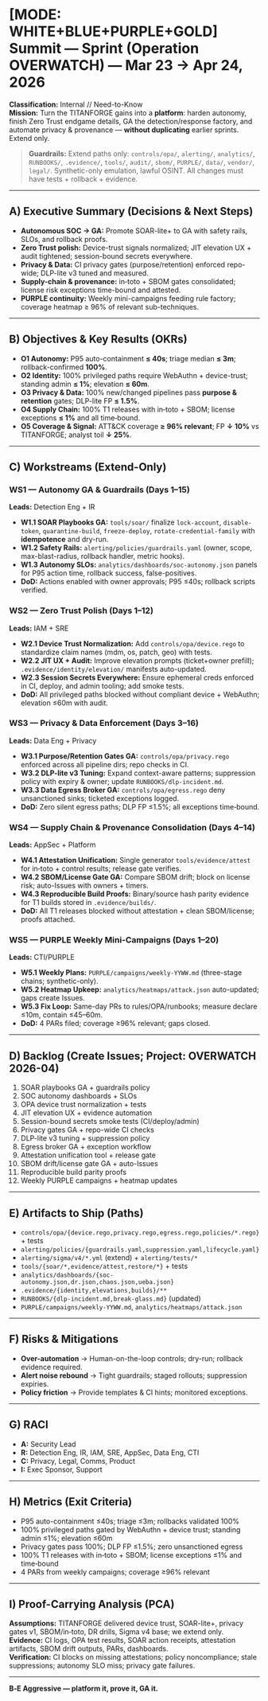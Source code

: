 # [MODE: WHITE+BLUE+PURPLE+GOLD] Summit — Sprint (Operation **OVERWATCH**) — Mar 23 → Apr 24, 2026

**Classification:** Internal // Need-to-Know  
**Mission:** Turn the TITANFORGE gains into a **platform**: harden autonomy, finish Zero Trust endgame details, GA the detection/response factory, and automate privacy & provenance — **without duplicating** earlier sprints. Extend only.

> **Guardrails:** Extend paths only: `controls/opa/`, `alerting/`, `analytics/`, `RUNBOOKS/`, `.evidence/`, `tools/`, `audit/`, `sbom/`, `PURPLE/`, `data/`, `vendor/`, `legal/`. Synthetic-only emulation, lawful OSINT. All changes must have tests + rollback + evidence.

---

## A) Executive Summary (Decisions & Next Steps)
- **Autonomous SOC → GA:** Promote SOAR-lite+ to GA with safety rails, SLOs, and rollback proofs.
- **Zero Trust polish:** Device-trust signals normalized; JIT elevation UX + audit tightened; session-bound secrets everywhere.
- **Privacy & Data:** CI privacy gates (purpose/retention) enforced repo-wide; DLP-lite v3 tuned and measured.
- **Supply-chain & provenance:** in‑toto + SBOM gates consolidated; license risk exceptions time-bound and attested.
- **PURPLE continuity:** Weekly mini-campaigns feeding rule factory; coverage heatmap ≥ 96% of relevant sub-techniques.

---

## B) Objectives & Key Results (OKRs)
- **O1 Autonomy:** P95 auto-containment **≤ 40s**; triage median **≤ 3m**; rollback-confirmed **100%**.
- **O2 Identity:** 100% privileged paths require WebAuthn + device-trust; standing admin **≤ 1%**; elevation **≤ 60m**.
- **O3 Privacy & Data:** 100% new/changed pipelines pass **purpose & retention** gates; DLP-lite FP **≤ 1.5%**.
- **O4 Supply Chain:** 100% T1 releases with in‑toto + SBOM; license exceptions **≤ 1%** and all time‑bound.
- **O5 Coverage & Signal:** ATT&CK coverage **≥ 96% relevant**; FP **↓ 10%** vs TITANFORGE; analyst toil **↓ 25%**.

---

## C) Workstreams (Extend-Only)
### WS1 — Autonomy GA & Guardrails (Days 1–15)
**Leads:** Detection Eng + IR
- **W1.1 SOAR Playbooks GA:** `tools/soar/` finalize `lock-account`, `disable-token`, `quarantine-build`, `freeze-deploy`, `rotate-credential-family` with **idempotence** and dry-run.
- **W1.2 Safety Rails:** `alerting/policies/guardrails.yaml` (owner, scope, max-blast-radius, rollback handler, metric hooks).
- **W1.3 Autonomy SLOs:** `analytics/dashboards/soc-autonomy.json` panels for P95 action time, rollback success, false-positives.
- **DoD:** Actions enabled with owner approvals; P95 ≤40s; rollback scripts verified.

### WS2 — Zero Trust Polish (Days 1–12)
**Leads:** IAM + SRE
- **W2.1 Device Trust Normalization:** Add `controls/opa/device.rego` to standardize claim names (mdm, os, patch, geo) with tests.
- **W2.2 JIT UX + Audit:** Improve elevation prompts (ticket+owner prefill); `.evidence/identity/elevation/` manifests auto-updated.
- **W2.3 Session Secrets Everywhere:** Ensure ephemeral creds enforced in CI, deploy, and admin tooling; add smoke tests.
- **DoD:** All privileged paths blocked without compliant device + WebAuthn; elevation ≤60m with audit.

### WS3 — Privacy & Data Enforcement (Days 3–16)
**Leads:** Data Eng + Privacy
- **W3.1 Purpose/Retention Gates GA:** `controls/opa/privacy.rego` enforced across all pipeline dirs; repo checks in CI.
- **W3.2 DLP-lite v3 Tuning:** Expand context-aware patterns; suppression policy with expiry & owner; update `RUNBOOKS/dlp-incident.md`.
- **W3.3 Data Egress Broker GA:** `controls/opa/egress.rego` deny unsanctioned sinks; ticketed exceptions logged.
- **DoD:** Zero silent egress paths; DLP FP ≤1.5%; all exceptions time‑bound.

### WS4 — Supply Chain & Provenance Consolidation (Days 4–14)
**Leads:** AppSec + Platform
- **W4.1 Attestation Unification:** Single generator `tools/evidence/attest` for in‑toto + control results; release gate verifies.
- **W4.2 SBOM/License Gate GA:** Compare SBOM drift; block on license risk; auto-Issues with owners + timers.
- **W4.3 Reproducible Build Proofs:** Binary/source hash parity evidence for T1 builds stored in `.evidence/builds/`.
- **DoD:** All T1 releases blocked without attestation + clean SBOM/license; proofs attached.

### WS5 — PURPLE Weekly Mini-Campaigns (Days 1–20)
**Leads:** CTI/PURPLE
- **W5.1 Weekly Plans:** `PURPLE/campaigns/weekly-YYWW.md` (three-stage chains; synthetic-only).
- **W5.2 Heatmap Upkeep:** `analytics/heatmaps/attack.json` auto-updated; gaps create Issues.
- **W5.3 Fix Loop:** Same-day PRs to rules/OPA/runbooks; measure declare ≤10m, contain ≤45–60m.
- **DoD:** 4 PARs filed; coverage ≥96% relevant; gaps closed.

---

## D) Backlog (Create Issues; Project: **OVERWATCH 2026-04**)
1. SOAR playbooks GA + guardrails policy
2. SOC autonomy dashboards + SLOs
3. OPA device trust normalization + tests
4. JIT elevation UX + evidence automation
5. Session-bound secrets smoke tests (CI/deploy/admin)
6. Privacy gates GA + repo-wide CI checks
7. DLP-lite v3 tuning + suppression policy
8. Egress broker GA + exception workflow
9. Attestation unification tool + release gate
10. SBOM drift/license gate GA + auto-Issues
11. Reproducible build parity proofs
12. Weekly PURPLE campaigns + heatmap updates

---

## E) Artifacts to Ship (Paths)
- `controls/opa/{device.rego,privacy.rego,egress.rego,policies/*.rego}` + tests
- `alerting/policies/{guardrails.yaml,suppression.yaml,lifecycle.yaml}`
- `alerting/sigma/v4/*.yml` (extend) + `alerting/tests/*`
- `tools/{soar/*,evidence/attest,restore/*}` + tests
- `analytics/dashboards/{soc-autonomy.json,dr.json,chaos.json,ueba.json}`
- `.evidence/{identity,elevations,builds}/**`
- `RUNBOOKS/{dlp-incident.md,break-glass.md}` (updated)
- `PURPLE/campaigns/weekly-YYWW.md`, `analytics/heatmaps/attack.json`

---

## F) Risks & Mitigations
- **Over-automation** → Human-on-the-loop controls; dry-run; rollback evidence required.
- **Alert noise rebound** → Tight guardrails; staged rollouts; suppression expiries.
- **Policy friction** → Provide templates & CI hints; monitored exceptions.

---

## G) RACI
- **A:** Security Lead  
- **R:** Detection Eng, IR, IAM, SRE, AppSec, Data Eng, CTI  
- **C:** Privacy, Legal, Comms, Product  
- **I:** Exec Sponsor, Support

---

## H) Metrics (Exit Criteria)
- P95 auto-containment ≤40s; triage ≤3m; rollbacks validated 100%
- 100% privileged paths gated by WebAuthn + device trust; standing admin ≤1%; elevation ≤60m
- Privacy gates pass 100%; DLP FP ≤1.5%; zero unsanctioned egress
- 100% T1 releases with in‑toto + SBOM; license exceptions ≤1% and time‑bound
- 4 PARs from weekly campaigns; coverage ≥96% relevant

---

## I) Proof-Carrying Analysis (PCA)
**Assumptions:** TITANFORGE delivered device trust, SOAR-lite+, privacy gates v1, SBOM/in‑toto, DR drills, Sigma v4 base; we extend only.  
**Evidence:** CI logs, OPA test results, SOAR action receipts, attestation artifacts, SBOM drift outputs, PARs, dashboards.  
**Verification:** CI blocks on missing attestations; policy noncompliance; stale suppressions; autonomy SLO miss; privacy gate failures.

---

**B‑E Aggressive — platform it, prove it, GA it.**

